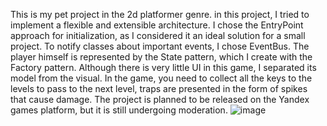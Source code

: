 This is my pet project in the 2d platformer genre. in this project, I tried to implement a flexible and extensible architecture. 
I chose the EntryPoint approach for initialization, as I considered it an ideal solution for a small project. 
To notify classes about important events, I chose EventBus. The player himself is represented by the State pattern, which I create with the Factory pattern. 
Although there is very little UI in this game, I separated its model from the visual. 
In the game, you need to collect all the keys to the levels to pass to the next level, traps are presented in the form of spikes that cause damage.
The project is planned to be released on the Yandex games platform, but it is still undergoing moderation.
![image](https://github.com/user-attachments/assets/8e992080-33b3-4193-965c-0bbb596cd3c5)
